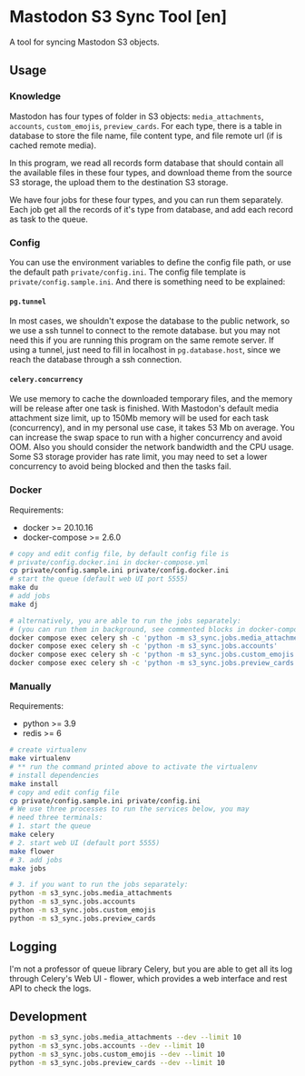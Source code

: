 # Mastodon S3 Sync Tool [en]

A tool for syncing Mastodon S3 objects.

## Usage

### Knowledge

Mastodon has four types of folder in S3 objects: `media_attachments`, `accounts`, `custom_emojis`, `preview_cards`. For each type, there is a table in database to store the file name, file content type, and file remote url (if is cached remote media).

In this program, we read all records form database that should contain all the available files in these four types, and download theme from the source S3 storage, the upload them to the destination S3 storage.

We have four jobs for these four types, and you can run them separately. Each job get all the records of it's type from database, and add each record as task to the queue.

### Config

You can use the environment variables to define the config file path, or use the default path `private/config.ini`. The config file template is `private/config.sample.ini`. And there is something need to be explained:

#### `pg.tunnel`

In most cases, we shouldn't expose the database to the public network, so we use a ssh tunnel to connect to the remote database. but you may not need this if you are running this program on the same remote server. If using a tunnel, just need to fill in localhost in `pg.database.host`, since we reach the database through a ssh connection.

#### `celery.concurrency`

We use memory to cache the downloaded temporary files, and the memory will be release after one task is finished. With Mastodon's default media attachment size limit, up to 150Mb memory will be used for each task (concurrency), and in my personal use case, it takes 53 Mb on average. You can increase the swap space to run with a higher concurrency and avoid OOM. Also you should consider the network bandwidth and the CPU usage. Some S3 storage provider has rate limit, you may need to set a lower concurrency to avoid being blocked and then the tasks fail.

### Docker

Requirements:

- docker >= 20.10.16
- docker-compose >= 2.6.0

```bash
# copy and edit config file, by default config file is
# private/config.docker.ini in docker-compose.yml
cp private/config.sample.ini private/config.docker.ini
# start the queue (default web UI port 5555)
make du
# add jobs
make dj

# alternatively, you are able to run the jobs separately:
# (you can run them in background, see commented blocks in docker-compose.yml)
docker compose exec celery sh -c 'python -m s3_sync.jobs.media_attachments'
docker compose exec celery sh -c 'python -m s3_sync.jobs.accounts'
docker compose exec celery sh -c 'python -m s3_sync.jobs.custom_emojis'
docker compose exec celery sh -c 'python -m s3_sync.jobs.preview_cards'
```

### Manually

Requirements:

- python >= 3.9
- redis >= 6

```bash
# create virtualenv
make virtualenv
# ** run the command printed above to activate the virtualenv
# install dependencies
make install
# copy and edit config file
cp private/config.sample.ini private/config.ini
# We use three processes to run the services below, you may 
# need three terminals:
# 1. start the queue
make celery
# 2. start web UI (default port 5555)
make flower
# 3. add jobs
make jobs

# 3. if you want to run the jobs separately:
python -m s3_sync.jobs.media_attachments
python -m s3_sync.jobs.accounts
python -m s3_sync.jobs.custom_emojis
python -m s3_sync.jobs.preview_cards
```

## Logging

I'm not a professor of queue library Celery, but you are able to get all its log through Celery's Web UI - flower, which provides a web interface and rest API to check the logs.

## Development

```bash
python -m s3_sync.jobs.media_attachments --dev --limit 10
python -m s3_sync.jobs.accounts --dev --limit 10
python -m s3_sync.jobs.custom_emojis --dev --limit 10
python -m s3_sync.jobs.preview_cards --dev --limit 10
```
